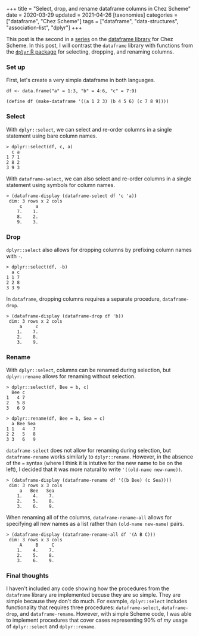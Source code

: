 +++
title = "Select, drop, and rename dataframe columns in Chez Scheme"
date = 2020-03-29
updated = 2021-04-26
[taxonomies]
categories = ["dataframe", "Chez Scheme"]
tags = ["dataframe", "data-structures", "association-list", "dplyr"]
+++

This post is the second in a [series](/categories/dataframe/) on the [dataframe library](https://github.com/hinkelman/dataframe/) for Chez Scheme. In this post, I will contrast the `dataframe` library with functions from the [`dplyr` R package](https://dplyr.tidyverse.org) for selecting, dropping, and renaming columns.

<!-- more -->

### Set up

First, let's create a very simple dataframe in both languages.

```
df <- data.frame("a" = 1:3, "b" = 4:6, "c" = 7:9)

(define df (make-dataframe '((a 1 2 3) (b 4 5 6) (c 7 8 9))))
```

### Select

With `dplyr::select`, we can select and re-order columns in a single statement using bare column names.

```
> dplyr::select(df, c, a)
  c a
1 7 1
2 8 2
3 9 3
```

With `dataframe-select`, we can also select and re-order columns in a single statement using symbols for column names.

```
> (dataframe-display (dataframe-select df 'c 'a))
 dim: 3 rows x 2 cols
     c     a 
    7.    1. 
    8.    2. 
    9.    3. 
```

### Drop

`dplyr::select` also allows for dropping columns by prefixing column names with `-`.

```
> dplyr::select(df, -b)
  a c
1 1 7
2 2 8
3 3 9
```

In `dataframe`, dropping columns requires a separate procedure, `dataframe-drop`.

```
> (dataframe-display (dataframe-drop df 'b))
 dim: 3 rows x 2 cols
     a     c 
    1.    7. 
    2.    8. 
    3.    9. 
```

### Rename

With `dplyr::select`, columns can be renamed during selection, but `dplyr::rename` allows for renaming without selection.

```
> dplyr::select(df, Bee = b, c)
  Bee c
1   4 7
2   5 8
3   6 9

> dplyr::rename(df, Bee = b, Sea = c)
  a Bee Sea
1 1   4   7
2 2   5   8
3 3   6   9
```

`dataframe-select` does not allow for renaming during selection, but `dataframe-rename` works similarly to `dplyr::rename`. However, in the absence of the `=` syntax (where I think it is intutive for the new name to be on the left), I decided that it was more natural to write `'((old-name new-name))`. 

```
> (dataframe-display (dataframe-rename df '((b Bee) (c Sea))))
 dim: 3 rows x 3 cols
     a   Bee   Sea 
    1.    4.    7. 
    2.    5.    8. 
    3.    6.    9. 
```

When renaming all of the columns, `dataframe-rename-all` allows for specifying all new names as a list rather than `(old-name new-name)` pairs. 

```
> (dataframe-display (dataframe-rename-all df '(A B C)))
 dim: 3 rows x 3 cols
     A     B     C 
    1.    4.    7. 
    2.    5.    8. 
    3.    6.    9. 
```

### Final thoughts

I haven't included any code showing how the procedures from the `dataframe` library are implemented becuse they are so simple. They are simple because they don't do much. For example, `dplyr::select` includes functionality that requires three procedures: `dataframe-select`, `dataframe-drop`, and `dataframe-rename`. However, with simple Scheme code, I was able to implement procedures that cover cases representing 90% of *my* usage of `dplyr::select` and `dplyr::rename`.

